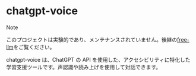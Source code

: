 # chatgpt-voice

> [!NOTE]
> このプロジェクトは実験的であり、メンテナンスされていません。後継の[free-llm](https://github.com/yutakobayashidev/free-llm)をご覧ください。

chatgpt-voice は、ChatGPT の API を使用した、アクセシビリティに特化した学習支援ツールです。声認識や読み上げを使用して対話できます。

